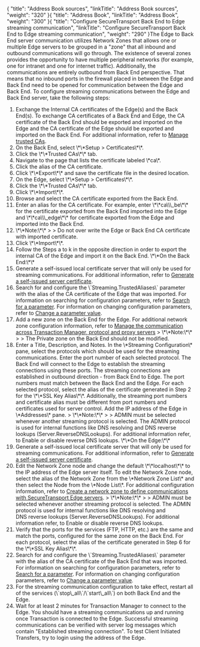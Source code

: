 {
    "title": "Address Book sources",
    "linkTitle": "Address Book sources",
    "weight": "320"
}{
"title": "Address Book",
"linkTitle": "Address Book",
"weight": "300"
}{
"title": "Configure SecureTransport Back End to Edge streaming communication",
"linkTitle": "Configure SecureTransport Back End to Edge streaming communication",
"weight": "290"
}The Edge to Back End server communication utilizes Network Zones that allows one or multiple Edge servers to be grouped in a "zone" that all inbound and outbound communications will go through. The existence of several zones provides the opportunity to have multiple peripheral networks (for example, one for intranet and one for internet traffic). Additionally, the communications are entirely outbound from Back End perspective. That means that no inbound ports in the firewall placed in between the Edge and Back End need to be opened for communication between the Edge and Back End.
To configure streaming communications between the Edge and Back End server, take the following steps:
1. Exchange the Internal CA certificates of the Edge(s) and the Back End(s). To exchange CA certificates of a Back End and Edge, the CA certificate of the Back End should be exported and imported on the Edge and the CA certificate of the Edge should be exported and imported on the Back End. For additional information, refer to <a href="#" class="MCXref xref">Manage trusted CAs</a>.
1. On the Back End, select \\\*\\\*Setup &gt; Certificates\\\*\\\*.
2. Click the \\\*\\\*Trusted CAs\\\*\\\* tab.
3. Navigate to the page that lists the certificate labeled \\\*ca\\\*.
4. Click the alias of the CA certificate.
5. Click \\\*\\\*Export\\\*\\\* and save the certificate file in the desired location.
6. On the Edge, select \\\*\\\*Setup &gt; Certificates\\\*\\\*.
7. Click the \\\*\\\*Trusted CAs\\\*\\\* tab.
8. Click \\\*\\\*Import\\\*\\\*.
9. Browse and select the CA certificate exported from the Back End.
10. Enter an alias for the CA certificate. For example, enter \\\*\\\*ca\\\\\\\_be\\\*\\\* for the certificate exported from the Back End imported into the Edge and \\\*\\\*ca\\\\\\\_edge\\\*\\\* for certificate exported from the Edge and imported into the Back End.
11. \\\*\\\*Note:\\\*\\\*
&gt;
&gt; Do not over write the Edge or Back End CA certificate with imported certificate.
12. Click \\\*\\\*Import\\\*\\\*.
13. Follow the Steps a to k in the opposite direction in order to export the internal CA of the Edge and import it on the Back End.
\\\*\\\*On the Back End:\\\*\\\*
2. Generate a self-issued local certificate server that will only be used for streaming communications. For additional information, refer to <a href="##Generate" class="MCXref xref">Generate a self-issued server certificate</a>.
3. Search for and configure the \\\`Streaming.TrustedAliases\\\` parameter with the alias of the CA certificate of the Edge that was imported. For information on searching for configuration parameters, refer to <a href="##Search" class="MCXref xref">Search for a parameter</a>. For information on changing configuration parameters, refer to <a href="##Change" class="MCXref xref">Change a parameter value</a>.
4. Add a new zone on the Back End for the Edge. For additional network zone configuration information, refer to <a href="##Specify4" class="MCXref xref">Manage the communication across Transaction Manager, protocol and proxy servers</a>
&gt; \\\*\\\*Note:\\\*\\\*
&gt;
&gt; The Private zone on the Back End should not be modified.
5. Enter a Title, Description, and Notes. In the \\\*Streaming Configuration\\\* pane, select the protocols which should be used for the streaming communications. Enter the port number of each selected protocol. The Back End will connect to the Edge to establish the streaming connections using these ports. The streaming connections are established in outbound direction - from Back End to Edge. The port numbers must match between the Back End and the Edge. For each selected protocol, select the alias of the certificate generated in Step 2 for the \\\*\\\*SSL Key Alias\\\*\\\*. Additionally, the streaming port numbers and certificate alias must be different from port numbers and certificates used for server control. Add the IP address of the Edge in \\\*Addresses\\\* pane.
&gt; \\\*\\\*Note:\\\*\\\*
&gt;
&gt; ADMIN must be selected whenever another streaming protocol is selected. The ADMIN protocol is used for internal functions like DNS resolving and DNS reverse lookups (Server.ReverseDNSLookups). For additional information refer, to Enable or disable reverse DNS lookups.
\\\*\\\*On the Edge:\\\*\\\*
6. Generate a self-issued local certificate server that will only be used for streaming communications. For additional information, refer to <a href="##Generate" class="MCXref xref">Generate a self-issued server certificate</a>.
7. Edit the Network Zone node and change the default \\\*\\\*localhost\\\*\\\* to the IP address of the Edge server itself. To edit the Network Zone node, select the alias of the Network Zone from the \\\*Network Zone List\\\* and then select the Node from the \\\*Node List\\\*. For additional configuration information, refer to <a href="##Create" class="MCXref xref">Create a network zone to define communications with SecureTransport Edge servers</a>.
&gt; \\\*\\\*Note:\\\*\\\*
&gt;
&gt; ADMIN must be selected whenever another streaming protocol is selected. The ADMIN protocol is used for internal functions like DNS resolving and DNS reverse lookups (Server.ReverseDNSLookups). For additional information refer, to Enable or disable reverse DNS lookups.
8. Verify that the ports for the services (FTP, HTTP, etc.) are the same and match the ports, configured for the same zone on the Back End. For each protocol, select the alias of the certificate generated in Step 6 for the \\\*\\\*SSL Key Alias\\\*\\\*.
9. Search for and configure the \\\`Streaming.TrustedAliases\\\` parameter with the alias of the CA certificate of the Back End that was imported. For information on searching for configuration parameters, refer to <a href="##Search" class="MCXref xref">Search for a parameter</a>. For information on changing configuration parameters, refer to <a href="##Change" class="MCXref xref">Change a parameter value</a>.
10. For the streaming communication configuration to take effect, restart all of the services (\\\`stop\\\_all\\\`/\\\`start\\\_all\\\`) on both Back End and the Edge.
11. Wait for at least 2 minutes for Transaction Manager to connect to the Edge. You should have a streaming communications up and running once Transaction is connected to the Edge. Successful streaming communications can be verified with server log messages which contain "Established streaming connection".
To test Client Initiated Transfers, try to login using the address of the Edge.

